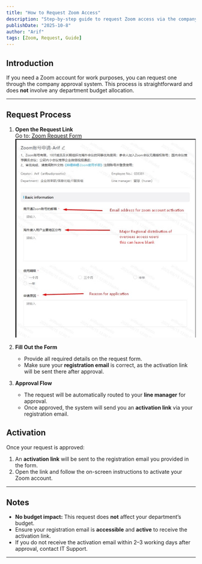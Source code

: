 ```yaml
---
title: "How to Request Zoom Access"
description: "Step-by-step guide to request Zoom access via the company approval system."
publishDate: "2025-10-8"
author: "Arif"
tags: [Zoom, Request, Guide]
---
```


## Introduction
If you need a Zoom account for work purposes, you can request one through the company approval system. This process is straightforward and does **not** involve any department budget allocation.

---

## Request Process
1. **Open the Request Link**  
   Go to: [Zoom Request Form](https://shenpi.bilibili.co/workflow/14341?refer=eac-pc&from=shenpi)  
   ![image](../../assets/images/zoomrequest/1.jpg)

2. **Fill Out the Form**  
   - Provide all required details on the request form.  
   - Make sure your **registration email** is correct, as the activation link will be sent there after approval.  

3. **Approval Flow**  
   - The request will be automatically routed to your **line manager** for approval.  
   - Once approved, the system will send you an **activation link** via your registration email.  

## Activation
Once your request is approved:  
1. An **activation link** will be sent to the registration email you provided in the form.  
2. Open the link and follow the on-screen instructions to activate your Zoom account.
---

## Notes
- **No budget impact:** This request does **not** affect your department’s budget.  
- Ensure your registration email is **accessible** and **active** to receive the activation link.  
- If you do not receive the activation email within 2–3 working days after approval, contact IT Support.

---

